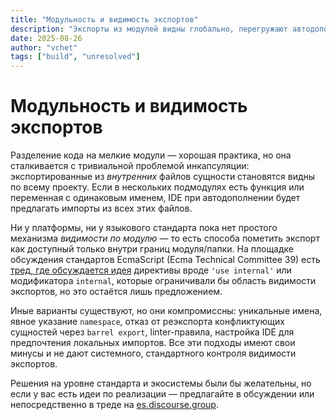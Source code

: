 ```yaml
---
title: "Модульность и видимость экспортов"
description: "Экспорты из модулей видны глобально, перегружают автодополнение в IDE и мешают инкапсуляции кода — разбор проблемы и возможные обходные пути."
date: 2025-08-26
author: "vchet"
tags: ["build", "unresolved"]
---
```


# Модульность и видимость экспортов

Разделение кода на мелкие модули — хорошая практика, но она сталкивается с тривиальной проблемой инкапсуляции: экспортированные из *внутренних* файлов сущности становятся видны по всему проекту. Если в нескольких подмодулях есть функция или переменная с одинаковым именем, IDE при автодополнении будет предлагать импорты из всех этих файлов.

Ни у платформы, ни у языкового стандарта пока нет простого механизма *видимости по модулю* — то есть способа пометить экспорт как доступный только внутри границ модуля/папки. На площадке обсуждения стандартов EcmaScript (Ecma Technical Committee 39) есть [тред, где обсуждается идея](https://es.discourse.group/t/module-level-export-visibility-use-internal-directive-or-export-internal-syntax/2355) директивы вроде `'use internal'` или модификатора `internal`, которые ограничивали бы область видимости экспортов, но это остаётся лишь предложением.

Иные варианты существуют, но они компромиссны: уникальные имена, явное указание `namespace`, отказ от реэкспорта конфликтующих сущностей через `barrel export`, linter-правила, настройка IDE для предпочтения локальных импортов. Все эти подходы имеют свои минусы и не дают системного, стандартного контроля видимости экспортов.

Решения на уровне стандарта и экосистемы были бы желательны, но если у вас есть идеи по реализации — предлагайте в обсуждении или непосредственно в треде на [es.discourse.group](https://es.discourse.group/t/module-level-export-visibility-use-internal-directive-or-export-internal-syntax/2355).
